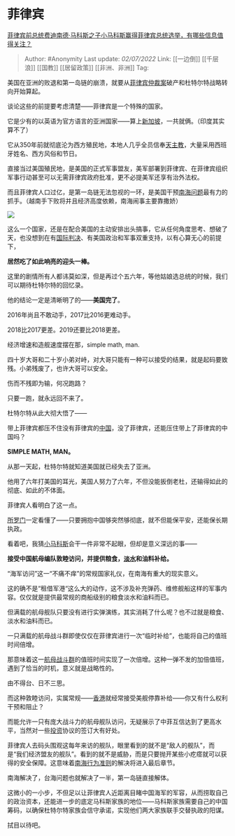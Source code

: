 # 菲律宾
[菲律宾前总统费迪南德·马科斯之子小马科斯赢得菲律宾总统选举，有哪些信息值得关注？](https://www.zhihu.com/question/532085058/answer/2482869674)

> Author: #Anonymity
> Last update: *02/07/2022*
> Link: [[一边倒]] [[千层浪]] [[国教]] [[居留政策]] [[非洲、非洲]]
> Tag:

美国在亚洲的败退和第一岛链的崩溃，就要从[菲律宾仲裁案](https://www.zhihu.com/search?q=%E8%8F%B2%E5%BE%8B%E5%AE%BE%E4%BB%B2%E8%A3%81%E6%A1%88&search_source=Entity&hybrid_search_source=Entity&hybrid_search_extra=%7B%22sourceType%22%3A%22answer%22%2C%22sourceId%22%3A2482869674%7D)破产和杜特尔特战略转向开始算起。

谈论这些的前提要考虑清楚——菲律宾是一个特殊的国家。

它是少有的以英语为官方语言的亚洲国家——算上[新加坡](https://www.zhihu.com/search?q=%E6%96%B0%E5%8A%A0%E5%9D%A1&search_source=Entity&hybrid_search_source=Entity&hybrid_search_extra=%7B%22sourceType%22%3A%22answer%22%2C%22sourceId%22%3A2482869674%7D)，一共就俩。（印度其实算不了）

它从350年前就彻底沦为西方殖民地，本地人几乎全员信奉[天主教](https://www.zhihu.com/search?q=%E5%A4%A9%E4%B8%BB%E6%95%99&search_source=Entity&hybrid_search_source=Entity&hybrid_search_extra=%7B%22sourceType%22%3A%22answer%22%2C%22sourceId%22%3A2482869674%7D)，大量采用西班牙姓名、西方风俗和节日。

直接当过美国殖民地，是美国的正式军事盟友，美军部署到菲律宾、在菲律宾组织军事行动甚至可以无需菲律宾政府批准，更不必提美军还享有治外法权。

而且菲律宾人口过亿，是第一岛链无法忽视的一环，是美国干预[南海问题](https://www.zhihu.com/search?q=%E5%8D%97%E6%B5%B7%E9%97%AE%E9%A2%98&search_source=Entity&hybrid_search_source=Entity&hybrid_search_extra=%7B%22sourceType%22%3A%22answer%22%2C%22sourceId%22%3A2482869674%7D)最有力的抓手。（越南手下败将并且经济高度依赖，南海闹事主要靠撒娇）

![](https://pic1.zhimg.com/50/v2-84dddf58cb57e685151c0d69ad49e723_720w.jpg?source=1940ef5c)

这么一个国家，还是在配合美国的主动安排出头搞事，它从任何角度思考、想破了天，也没想到在有[国际判决](https://www.zhihu.com/search?q=%E5%9B%BD%E9%99%85%E5%88%A4%E5%86%B3&search_source=Entity&hybrid_search_source=Entity&hybrid_search_extra=%7B%22sourceType%22%3A%22answer%22%2C%22sourceId%22%3A2482869674%7D)、有美国政治和军事双重支持，以有心算无心的前提下，

**居然吃了如此响亮的迎头一棒。**

这里的剧情所有人都讳莫如深，但是再过个五六年，等他姑娘选总统的时候，我们可以期待杜特尔特的回忆录。

他的结论一定是清晰明了的——**美国完了**。

2016年尚且不敢动手，2017比2016更难动手。

2018比2017更差。2019还要比2018更差。

经济增速和造舰速度摆在那，simple math, man.

四十岁大哥和二十岁小弟对峙，对大哥只能有一种可以接受的结果，就是起码要致残。小弟残废了，也许大哥可以安全。

伤而不残即为输，何况跑路？

只要一跑，就永远回不来了。

杜特尔特从此大彻大悟了——

带上菲律宾都压不住没有菲律宾的[中国](https://www.zhihu.com/search?q=%E4%B8%AD%E5%9B%BD&search_source=Entity&hybrid_search_source=Entity&hybrid_search_extra=%7B%22sourceType%22%3A%22answer%22%2C%22sourceId%22%3A2482869674%7D)，没了菲律宾，还能压住带上了菲律宾的中国吗？

**SIMPLE MATH, MAN。**

从那一天起，杜特尔特就知道美国就已经失去了亚洲。

他用了六年打美国的耳光，美国人努力了六年，不但没能扳倒老杜，还输得如此的彻底、如此的不体面。

菲律宾人看明白了这一点。

[所罗门](https://www.zhihu.com/search?q=%E6%89%80%E7%BD%97%E9%97%A8&search_source=Entity&hybrid_search_source=Entity&hybrid_search_extra=%7B%22sourceType%22%3A%22answer%22%2C%22sourceId%22%3A2482869674%7D)一定看懂了——只要拥抱中国够突然够彻底，就不但能保平安，还能保长期执政。

看着吧，我猜[小马科斯](https://www.zhihu.com/search?q=%E5%B0%8F%E9%A9%AC%E7%A7%91%E6%96%AF&search_source=Entity&hybrid_search_source=Entity&hybrid_search_extra=%7B%22sourceType%22%3A%22answer%22%2C%22sourceId%22%3A2482869674%7D)会干一件非常不起眼，但却是意义深远的事——

**接受中国航母编队敦睦访问，并提供粮食，[淡水](https://www.zhihu.com/search?q=%E6%B7%A1%E6%B0%B4&search_source=Entity&hybrid_search_source=Entity&hybrid_search_extra=%7B%22sourceType%22%3A%22answer%22%2C%22sourceId%22%3A2482869674%7D)和油料补给。**

“海军访问”这一“不痛不痒”的常规国家礼仪，在南海有重大的现实意义。

这的确不是“租借军港“这么大的动作，这不涉及补充弹药、维修舰船这样的军事内容。仅仅就是提供最常规的商船级别的粮食淡水和油料而已。

但满载的航母舰队只要没有进行实弹演练，其实消耗了什么呢？也不过就是粮食、淡水和油料而已。

一只满载的航母战斗群即使仅仅在菲律宾进行一次“临时补给”，也能将自己的值班时间倍增。

那意味着这一[航母战斗群](https://www.zhihu.com/search?q=%E8%88%AA%E6%AF%8D%E6%88%98%E6%96%97%E7%BE%A4&search_source=Entity&hybrid_search_source=Entity&hybrid_search_extra=%7B%22sourceType%22%3A%22answer%22%2C%22sourceId%22%3A2482869674%7D)的值班时间实现了一次倍增。这种一弹不发的加倍值班，遇到了恰当的时机，意义就是战略性的。

由不得台、日不三思。

而这种敦睦访问，实属常规——[香港](https://www.zhihu.com/search?q=%E9%A6%99%E6%B8%AF&search_source=Entity&hybrid_search_source=Entity&hybrid_search_extra=%7B%22sourceType%22%3A%22answer%22%2C%22sourceId%22%3A2482869674%7D)就经常接受美舰停靠补给——你又有什么权利干预和阻止？

而能允许一只有庞大战斗力的航母舰队访问，无疑展示了中菲互信达到了更高水平，当然对一些[投资](https://www.zhihu.com/search?q=%E6%8A%95%E8%B5%84&search_source=Entity&hybrid_search_source=Entity&hybrid_search_extra=%7B%22sourceType%22%3A%22answer%22%2C%22sourceId%22%3A2482869674%7D)协议的签订大有好处。

菲律宾人去码头围观这每年来访的舰队，眼里看到的就不是“敌人的舰队”，而是“我们经济盟友的舰队”。看到的就不是威胁，而是只要抛开某些小疙瘩就可以获得的安全保障。这意味着[南海行为准则](https://www.zhihu.com/search?q=%E5%8D%97%E6%B5%B7%E8%A1%8C%E4%B8%BA%E5%87%86%E5%88%99&search_source=Entity&hybrid_search_source=Entity&hybrid_search_extra=%7B%22sourceType%22%3A%22answer%22%2C%22sourceId%22%3A2482869674%7D)的解决将进入最后章节。

南海解决了，台海问题也就解决了一半，第一岛链直接解体。

这微小的一小步，不但足以让菲律宾人近距离目睹中国海军的军容，从而捞取自己的政治资本，还能进一步的底定马科斯家族的地位——马科斯家族需要自己的中国筹码，以确保杜特尔特家族会信守承诺，实现他们两大家族联手交替执政的阳谋。

拭目以待吧。
